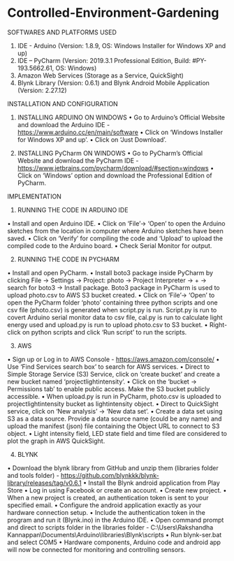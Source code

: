 # Controlled-Environment-Gardening
SOFTWARES AND PLATFORMS USED

1.	IDE - Arduino (Version: 1.8.9, OS: Windows Installer for Windows XP and up)
2.	IDE – PyCharm (Version: 2019.3.1 Professional Edition, Build: #PY-193.5662.61, OS: Windows)
3.	Amazon Web Services (Storage as a Service, QuickSight)
4.	Blynk Library (Version: 0.6.1) and Blynk Android Mobile Application (Version: 2.27.12)


INSTALLATION AND CONFIGURATION

1.	INSTALLING ARDUINO ON WINDOWS
•	Go to Arduino’s Official Website and download the Arduino IDE - https://www.arduino.cc/en/main/software
•	Click on ‘Windows Installer for Windows XP and up’.
•	Click on ‘Just Download’.

2.	INSTALLING PyCharm ON WINDOWS
•	Go to PyCharm’s Official Website and download the PyCharm IDE -  https://www.jetbrains.com/pycharm/download/#section=windows
•	Click on ‘Windows’ option and download the Professional Edition of PyCharm.

IMPLEMENTATION

1.	RUNNING THE CODE IN ARDUINO IDE

•	Install and open Arduino IDE.
•	Click on ‘File’-> ‘Open’ to open the Arduino sketches from the location in computer where Arduino sketches have been saved. 
•	Click on ‘Verify’ for compiling the code and ‘Upload’ to upload the compiled code to the Arduino board.
•	Check Serial Monitor for output.

2.	RUNNING THE CODE IN PYCHARM 

•	Install and open PyCharm.
•	Install boto3 package inside PyCharm by clicking File -> Settings -> Project: photo -> Project Interpreter -> + -> search for boto3 -> Install package. Boto3 package in PyCharm is used to upload photo.csv to AWS S3 bucket created.
•	Click on ‘File’-> ‘Open’ to open the PyCharm folder ‘photo’ containing three python scripts and one csv file (photo.csv) is generated when script.py is run. Script.py is run to covert Arduino serial monitor data to csv file, cal.py is run to calculate light energy used and upload.py is run to upload photo.csv to S3 bucket.
•	Right-click on python scripts and click ‘Run script’ to run the scripts.

3.	AWS 

•	Sign up or Log in to AWS Console - https://aws.amazon.com/console/
•	Use ‘Find Services search box’ to search for AWS services.
•	Direct to Simple Storage Service (S3) Service, click on ‘create bucket’ and create a new bucket named ‘projectlightintensity’. 
•	Click on the ‘bucket -> Permissions tab’ to enable public access. Make the S3 bucket publicly accessible.
•	When upload.py is run in PyCharm, photo.csv is uploaded to projectlightintensity bucket as lightintensity object. 
•	Direct to QuickSight service, click on ‘New analysis’ -> ‘New data set’.
•	Create a data set using S3 as a data source. Provide a data source name (could be any name) and upload the manifest (json) file containing the Object URL to connect to S3 object.
•	Light intensity field, LED state field and time filed are considered to plot the graph in AWS QuickSight.

4.	BLYNK

•	Download the blynk library from GitHub and unzip them (libraries folder and tools folder) - https://github.com/blynkkk/blynk-library/releases/tag/v0.6.1
•	Install the Blynk android application from Play Store
•	Log in using Facebook or create an account.
•	Create new project.
•	When a new project is created, an authentication token is sent to your specified email.
•	Configure the android application exactly as your hardware connection setup.
•	Include the authentication token in the program and run it (Blynk.ino) in the Arduino IDE.
•	Open command prompt and direct to scripts folder in the libraries folder - C:\Users\Rakshandha Kannappan\Documents\Arduino\libraries\Blynk\scripts
•	Run blynk-ser.bat and select COM5
•	Hardware components, Arduino code and android app will now be connected for monitoring and controlling sensors.
